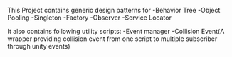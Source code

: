 This Project contains generic design patterns for
-Behavior Tree
-Object Pooling
-Singleton
-Factory
-Observer
-Service Locator

It also contains following utility scripts:
-Event manager
-Collision Event(A wrapper providing collision event from one script to multiple subscriber through unity events)

